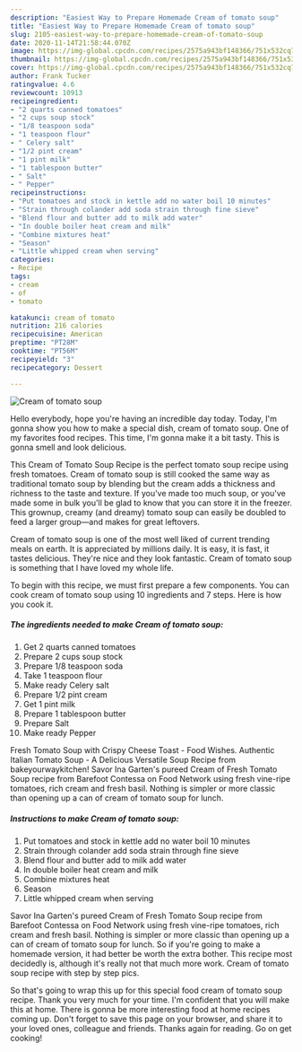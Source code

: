 ```yaml
---
description: "Easiest Way to Prepare Homemade Cream of tomato soup"
title: "Easiest Way to Prepare Homemade Cream of tomato soup"
slug: 2105-easiest-way-to-prepare-homemade-cream-of-tomato-soup
date: 2020-11-14T21:58:44.070Z
image: https://img-global.cpcdn.com/recipes/2575a943bf148366/751x532cq70/cream-of-tomato-soup-recipe-main-photo.jpg
thumbnail: https://img-global.cpcdn.com/recipes/2575a943bf148366/751x532cq70/cream-of-tomato-soup-recipe-main-photo.jpg
cover: https://img-global.cpcdn.com/recipes/2575a943bf148366/751x532cq70/cream-of-tomato-soup-recipe-main-photo.jpg
author: Frank Tucker
ratingvalue: 4.6
reviewcount: 10913
recipeingredient:
- "2 quarts canned tomatoes"
- "2 cups soup stock"
- "1/8 teaspoon soda"
- "1 teaspoon flour"
- " Celery salt"
- "1/2 pint cream"
- "1 pint milk"
- "1 tablespoon butter"
- " Salt"
- " Pepper"
recipeinstructions:
- "Put tomatoes and stock in kettle add no water boil 10 minutes"
- "Strain through colander add soda strain through fine sieve"
- "Blend flour and butter add to milk add water"
- "In double boiler heat cream and milk"
- "Combine mixtures heat"
- "Season"
- "Little whipped cream when serving"
categories:
- Recipe
tags:
- cream
- of
- tomato

katakunci: cream of tomato 
nutrition: 216 calories
recipecuisine: American
preptime: "PT28M"
cooktime: "PT56M"
recipeyield: "3"
recipecategory: Dessert

---
```



![Cream of tomato soup](https://img-global.cpcdn.com/recipes/2575a943bf148366/751x532cq70/cream-of-tomato-soup-recipe-main-photo.jpg)

Hello everybody, hope you're having an incredible day today. Today, I'm gonna show you how to make a special dish, cream of tomato soup. One of my favorites food recipes. This time, I'm gonna make it a bit tasty. This is gonna smell and look delicious.

This Cream of Tomato Soup Recipe is the perfect tomato soup recipe using fresh tomatoes. Cream of tomato soup is still cooked the same way as traditional tomato soup by blending but the cream adds a thickness and richness to the taste and texture. If you&#39;ve made too much soup, or you&#39;ve made some in bulk you&#39;ll be glad to know that you can store it in the freezer. This grownup, creamy (and dreamy) tomato soup can easily be doubled to feed a larger group—and makes for great leftovers.

Cream of tomato soup is one of the most well liked of current trending meals on earth. It is appreciated by millions daily. It is easy, it is fast, it tastes delicious. They're nice and they look fantastic. Cream of tomato soup is something that I have loved my whole life.


To begin with this recipe, we must first prepare a few components. You can cook cream of tomato soup using 10 ingredients and 7 steps. Here is how you cook it.

<!--inarticleads1-->

##### The ingredients needed to make Cream of tomato soup:

1. Get 2 quarts canned tomatoes
1. Prepare 2 cups soup stock
1. Prepare 1/8 teaspoon soda
1. Take 1 teaspoon flour
1. Make ready  Celery salt
1. Prepare 1/2 pint cream
1. Get 1 pint milk
1. Prepare 1 tablespoon butter
1. Prepare  Salt
1. Make ready  Pepper


Fresh Tomato Soup with Crispy Cheese Toast - Food Wishes. Authentic Italian Tomato Soup - A Delicious Versatile Soup Recipe from bakeyourwaykitchen! Savor Ina Garten&#39;s pureed Cream of Fresh Tomato Soup recipe from Barefoot Contessa on Food Network using fresh vine-ripe tomatoes, rich cream and fresh basil. Nothing is simpler or more classic than opening up a can of cream of tomato soup for lunch. 

<!--inarticleads2-->

##### Instructions to make Cream of tomato soup:

1. Put tomatoes and stock in kettle add no water boil 10 minutes
1. Strain through colander add soda strain through fine sieve
1. Blend flour and butter add to milk add water
1. In double boiler heat cream and milk
1. Combine mixtures heat
1. Season
1. Little whipped cream when serving


Savor Ina Garten&#39;s pureed Cream of Fresh Tomato Soup recipe from Barefoot Contessa on Food Network using fresh vine-ripe tomatoes, rich cream and fresh basil. Nothing is simpler or more classic than opening up a can of cream of tomato soup for lunch. So if you&#39;re going to make a homemade version, it had better be worth the extra bother. This recipe most decidedly is, although it&#39;s really not that much more work. Cream of tomato soup recipe with step by step pics. 

So that's going to wrap this up for this special food cream of tomato soup recipe. Thank you very much for your time. I'm confident that you will make this at home. There is gonna be more interesting food at home recipes coming up. Don't forget to save this page on your browser, and share it to your loved ones, colleague and friends. Thanks again for reading. Go on get cooking!
